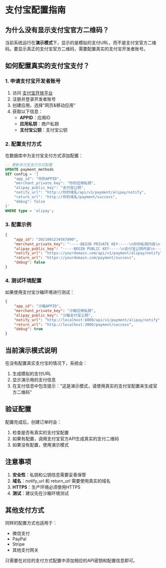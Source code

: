 # 支付宝配置指南

## 为什么没有显示支付宝官方二维码？

当前系统运行在**演示模式**下，显示的是模拟的支付URL，而不是支付宝官方二维码。要显示真正的支付宝官方二维码，需要配置真实的支付宝开发者账号。

## 如何配置真实的支付宝支付？

### 1. 申请支付宝开发者账号

1. 访问 [支付宝开放平台](https://open.alipay.com/)
2. 注册并登录开发者账号
3. 创建应用，选择"网页&移动应用"
4. 获取以下信息：
   - **APPID**：应用ID
   - **应用私钥**：商户私钥
   - **支付宝公钥**：支付宝公钥

### 2. 配置支付方式

在数据库中为支付宝支付方式添加配置：

```sql
-- 更新支付宝支付方式配置
UPDATE payment_methods 
SET config = '{
    "app_id": "你的APPID",
    "merchant_private_key": "你的应用私钥",
    "alipay_public_key": "支付宝公钥",
    "notify_url": "http://你的域名/api/v1/payment/alipay/notify",
    "return_url": "http://你的域名/payment/success",
    "debug": false
}'
WHERE type = 'alipay';
```

### 3. 配置示例

```json
{
    "app_id": "2021001234567890",
    "merchant_private_key": "-----BEGIN PRIVATE KEY-----\n你的私钥内容\n-----END PRIVATE KEY-----",
    "alipay_public_key": "-----BEGIN PUBLIC KEY-----\n支付宝公钥内容\n-----END PUBLIC KEY-----",
    "notify_url": "https://yourdomain.com/api/v1/payment/alipay/notify",
    "return_url": "https://yourdomain.com/payment/success",
    "debug": false
}
```

### 4. 测试环境配置

如果使用支付宝沙箱环境进行测试：

```json
{
    "app_id": "沙箱APPID",
    "merchant_private_key": "沙箱应用私钥",
    "alipay_public_key": "沙箱支付宝公钥",
    "notify_url": "http://localhost:8000/api/v1/payment/alipay/notify",
    "return_url": "http://localhost:3000/payment/success",
    "debug": true
}
```

## 当前演示模式说明

在没有配置真实支付宝的情况下，系统会：

1. 生成模拟的支付URL
2. 显示演示用的支付信息
3. 在支付信息中包含提示："这是演示模式，请使用真实的支付宝配置来生成官方二维码"

## 验证配置

配置完成后，创建订单时会：

1. 检查是否有真实的支付宝配置
2. 如果有配置，调用支付宝官方API生成真实的支付二维码
3. 如果没有配置，使用演示模式

## 注意事项

1. **安全性**：私钥和公钥信息需要妥善保管
2. **域名**：notify_url 和 return_url 需要使用真实的域名
3. **HTTPS**：生产环境必须使用HTTPS
4. **测试**：建议先在沙箱环境测试

## 其他支付方式

同样的配置方式也适用于：
- 微信支付
- PayPal
- Stripe
- 其他支付网关

只需要在对应的支付方式配置中添加相应的API密钥和配置信息即可。
